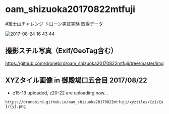 # oam_shizuoka20170822mtfuji
#富士山チャレンジ ドローン実証実験 取得データ


![2017-08-24 16 43 44](https://user-images.githubusercontent.com/416977/29655731-ee6916b0-88ec-11e7-8022-fb90a14c7d6b.png)


## 撮影スチル写真（Exif/GeoTag含む）
https://github.com/dronebird/oam_shizuoka20170822mtfuji/tree/master/img

## XYZタイル画像 in 御殿場口五合目 2017/08/22 
* z15-19 uploaded, z20-22 are uploading now...

`https://dronebird.github.io/oam_shizuoka20170822mtfuji/xyztiles/{z}/{x}/{y}.png`
